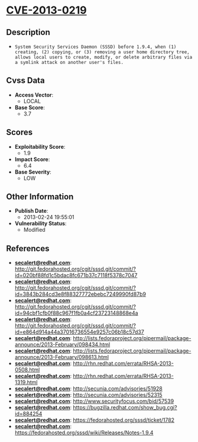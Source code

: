 
# [CVE-2013-0219](https://cve.mitre.org/cgi-bin/cvename.cgi?name=CVE-2013-0219)

## Description

- `System Security Services Daemon (SSSD) before 1.9.4, when (1) creating, (2) copying, or (3) removing a user home directory tree, allows local users to create, modify, or delete arbitrary files via a symlink attack on another user's files.`

## Cvss Data

- **Access Vector**:
  - LOCAL
- **Base Score**:
  - 3.7

## Scores

- **Exploitability Score**:
  - 1.9
- **Impact Score**:
  - 6.4
- **Base Severity**:
  - LOW

## Other Information

- **Publish Date**:
  - 2013-02-24 19:55:01
- **Vulnerability Status**:
  - Modified

## References

- **secalert@redhat.com**: http://git.fedorahosted.org/cgit/sssd.git/commit/?id=020bf88fd1c5bdac8fc671b37c7118f5378c7047
- **secalert@redhat.com**: http://git.fedorahosted.org/cgit/sssd.git/commit/?id=3843b284cd3e8f88327772ebebc7249990fd87b9
- **secalert@redhat.com**: http://git.fedorahosted.org/cgit/sssd.git/commit/?id=94cbf1cfb0f88c967f1fb0a4cf23723148868e4a
- **secalert@redhat.com**: http://git.fedorahosted.org/cgit/sssd.git/commit/?id=e864d914a44a37016736554e9257c06b18c57d37
- **secalert@redhat.com**: http://lists.fedoraproject.org/pipermail/package-announce/2013-February/098434.html
- **secalert@redhat.com**: http://lists.fedoraproject.org/pipermail/package-announce/2013-February/098613.html
- **secalert@redhat.com**: http://rhn.redhat.com/errata/RHSA-2013-0508.html
- **secalert@redhat.com**: http://rhn.redhat.com/errata/RHSA-2013-1319.html
- **secalert@redhat.com**: http://secunia.com/advisories/51928
- **secalert@redhat.com**: http://secunia.com/advisories/52315
- **secalert@redhat.com**: http://www.securityfocus.com/bid/57539
- **secalert@redhat.com**: https://bugzilla.redhat.com/show_bug.cgi?id=884254
- **secalert@redhat.com**: https://fedorahosted.org/sssd/ticket/1782
- **secalert@redhat.com**: https://fedorahosted.org/sssd/wiki/Releases/Notes-1.9.4
